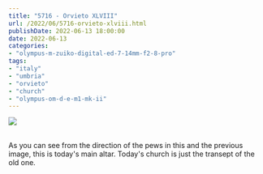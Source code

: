 ```yaml
---
title: "5716 - Orvieto XLVIII"
url: /2022/06/5716-orvieto-xlviii.html
publishDate: 2022-06-13 18:00:00
date: 2022-06-13
categories:
- "olympus-m-zuiko-digital-ed-7-14mm-f2-8-pro"
tags:
- "italy"
- "umbria"
- "orvieto"
- "church"
- "olympus-om-d-e-m1-mk-ii"
---
```

<div class="container">
<div class="center"><a target="_blank" href="https://d25zfm9zpd7gm5.cloudfront.net/1200x1200/2019/20190905_144610_lr.jpg"><img class="webfeedsFeaturedVisual" src="https://d25zfm9zpd7gm5.cloudfront.net/0600x0600/2019/20190905_144610_lr.jpg" /></a></div>
</div>
<br />

As you can see from the direction of the pews in this and
the previous image, this is today's main altar. Today's
church is just the transept of the old one.
